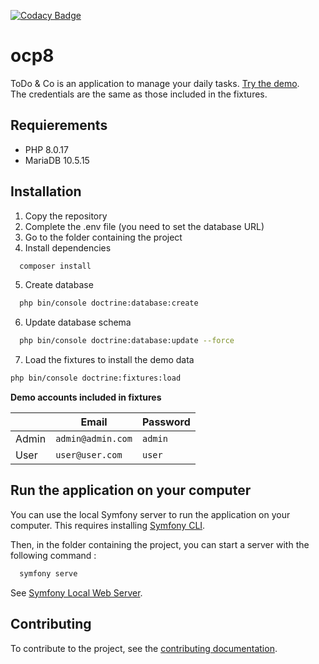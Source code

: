 [![Codacy Badge](https://app.codacy.com/project/badge/Grade/87ed5cd1f6844b6c8d39524e994ed358)](https://www.codacy.com/gh/thaydan/ocp8-dev/dashboard?utm_source=github.com&amp;utm_medium=referral&amp;utm_content=thaydan/ocp8-dev&amp;utm_campaign=Badge_Grade)

# ocp8

ToDo & Co is an application to manage your daily tasks. [Try the demo](https://ocp8.rominfo.fr).  
The credentials are the same as those included in the fixtures.

## Requierements
- PHP 8.0.17
- MariaDB 10.5.15

## Installation

1. Copy the repository  
2. Complete the .env file (you need to set the database URL)
3. Go to the folder containing the project
4. Install dependencies  
```bash
  composer install
```
5. Create database
```bash
  php bin/console doctrine:database:create
```
6. Update database schema
```bash
  php bin/console doctrine:database:update --force
```
7. Load the fixtures to install the demo data

```bash
php bin/console doctrine:fixtures:load
```

**Demo accounts included in fixtures**  
  
&nbsp; | Email | Password
--- | --- | ---
Admin | `admin@admin.com` | `admin`  
User | `user@user.com` | `user`  

## Run the application on your computer

You can use the local Symfony server to run the application on your computer. This requires installing [Symfony CLI](https://symfony.com/download).

Then, in the folder containing the project, you can start a server with the following command :
```bash
  symfony serve
```
See [Symfony Local Web Server](https://symfony.com/doc/current/setup/symfony_server.html).

## Contributing
To contribute to the project, see the [contributing documentation](/CONTRIBUTING.md).
